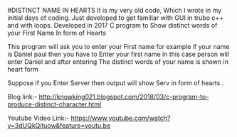 #DISTINCT NAME IN HEARTS
It is my very old code, Which I wrote in my initial days of coding. Just developed to get familiar with GUI in trubo c++ and with loops. Developed in 2017
C program to Show distinct words of your First Name In form of Hearts

This program will ask you to enter your First name for example if your name is Daniel paul
then you have to Enter your first name in this case person will enter Daniel and after entering The distinct words of your name is shown in heart form

Suppose if you Enter Server then output will show Serv in form of hearts .

Blog link:- http://knowking021.blogspot.com/2018/03/c-program-to-produce-distinct-character.html

Youtube Video Link:- https://www.youtube.com/watch?v=3dUQkQituow&feature=youtu.be
